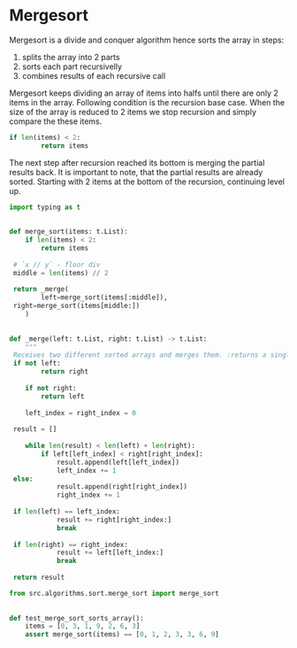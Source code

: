 # Mergesort

Mergesort is a divide and conquer algorithm hence sorts the array in steps:
1. splits the array into 2 parts
2. sorts each part recursivelly
3. combines results of each recursive call

Mergesort keeps dividing an array of items into halfs until there are only 2 items in the array. Following condition is the recursion base case. When the size of the array is reduced to 2 items we stop recursion and simply compare the these items.
```Python
if len(items) < 2:  
        return items  
```
The next step after recursion reached its bottom is merging the partial results back. It is important to note, that the partial results are already sorted. Starting with 2 items at the bottom of the recursion, continuing level up. 
```Python
import typing as t  
  
  
def merge_sort(items: t.List):  
    if len(items) < 2:  
        return items  
  
 # `x // y` - floor div  
 middle = len(items) // 2  
  
 return _merge(  
        left=merge_sort(items[:middle]),  
 right=merge_sort(items[middle:])  
    )  
  
  
def _merge(left: t.List, right: t.List) -> t.List:  
    """  
 Receives two different sorted arrays and merges them. :returns a single sorted array """  
 if not left:  
        return right  
  
    if not right:  
        return left  
  
    left_index = right_index = 0  
  
 result = []  
  
    while len(result) < len(left) + len(right):  
        if left[left_index] < right[right_index]:  
            result.append(left[left_index])  
            left_index += 1  
 else:  
            result.append(right[right_index])  
            right_index += 1  
  
 if len(left) == left_index:  
            result += right[right_index:]  
            break  
  
 if len(right) == right_index:  
            result += left[left_index:]  
            break  
  
 return result
```


```Python
from src.algorithms.sort.merge_sort import merge_sort  
  
  
def test_merge_sort_sorts_array():  
    items = [0, 3, 1, 9, 2, 6, 3]  
    assert merge_sort(items) == [0, 1, 2, 3, 3, 6, 9]
```